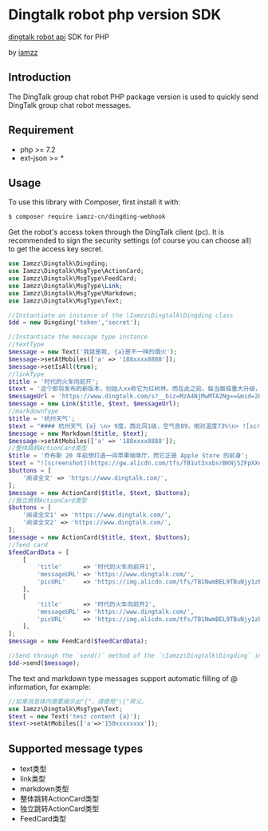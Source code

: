 # Dingtalk robot php version SDK
[dingtalk robot api](https://ding-doc.dingtalk.com/document#/org-dev-guide/custom-robot) SDK for PHP

by [iamzz](http://www.iamzz.cn)

## Introduction
The DingTalk group chat robot PHP package version is used to quickly send DingTalk group chat robot messages.
## Requirement
* php >= 7.2
* ext-json >= *
## Usage
To use this library with Composer, first install it with:
```bash
$ composer require iamzz-cn/dingding-webhook
```
Get the robot's access token through the DingTalk client (pc). It is recommended to sign the security settings (of course you can choose all) to get the access key secret.
```php
use Iamzz\Dingtalk\Dingding;
use Iamzz\Dingtalk\MsgType\ActionCard;
use Iamzz\Dingtalk\MsgType\FeedCard;
use Iamzz\Dingtalk\MsgType\Link;
use Iamzz\Dingtalk\MsgType\Markdown;
use Iamzz\Dingtalk\MsgType\Text;

//Instantiate an instance of the \Iamzz\Dingtalk\Dingding class
$dd = new Dingding('token','secret');

//Instantiate the message type instance
//textType
$message = new Text('我就是我, {a}是不一样的烟火');
$message->setAtMobiles(['a' => '188xxxx8888']);
$message->setIsAll(true);
//linkType
$title = '时代的火车向前开';
$text = '这个即将发布的新版本，创始人xx称它为红树林。而在此之前，每当面临重大升级，产品经理们都会取一个应景的代号，这一次，为什么是红树林';
$messageUrl = 'https://www.dingtalk.com/s?__biz=MzA4NjMwMTA2Ng==&mid=2650316842&idx=1&sn=60da3ea2b29f1dcc43a7c8e4a7c97a16&scene=2&srcid=09189AnRJEdIiWVaKltFzNTw&from=timeline&isappinstalled=0&key=&ascene=2&uin=&devicetype=android-23&version=26031933&nettype=WIFI';
$message = new Link($title, $text, $messageUrl);
//markdownType
$title = '杭州天气';
$text = "#### 杭州天气 {a} \n> 9度，西北风1级，空气良89，相对温度73%\n> ![screenshot](https://img.alicdn.com/tfs/TB1NwmBEL9TBuNjy1zbXXXpepXa-2400-1218.png)\n> ###### 10点20分发布 [天气](https://www.dingtalk.com) \n";
$message = new Markdown($title, $text);
$message->setAtMobiles(['a' => '188xxxx8888']);
//整体跳转ActionCard类型
$title = '乔布斯 20 年前想打造一间苹果咖啡厅，而它正是 Apple Store 的前身';
$text = "![screenshot](https://gw.alicdn.com/tfs/TB1ut3xxbsrBKNjSZFpXXcXhFXa-846-786.png)\n ### 乔布斯 20 年前想打造的苹果咖啡厅\n Apple Store 的设计正从原来满满的科技感走向生活化，而其生活化的走向其实可以追溯到 20 年前苹果一个建立咖啡馆的计划";
$buttons = [
    '阅读全文' => 'https://www.dingtalk.com/',
];
$message = new ActionCard($title, $text, $buttons);
//独立跳转ActionCard类型
$buttons = [
    '阅读全文1' => 'https://www.dingtalk.com/',
    '阅读全文2' => 'https://www.dingtalk.com/',
];
$message = new ActionCard($title, $text, $buttons);
//feed card
$feedCardData = [
    [
        'title'      => '时代的火车向前开1',
        'messageURL' => 'https://www.dingtalk.com/',
        'picURL'     => 'https://img.alicdn.com/tfs/TB1NwmBEL9TBuNjy1zbXXXpepXa-2400-1218.png',
    ],
    [
        'title'      => '时代的火车向前开2',
        'messageURL' => 'https://www.dingtalk.com/',
        'picURL'     => 'https://img.alicdn.com/tfs/TB1NwmBEL9TBuNjy1zbXXXpepXa-2400-1218.png',
    ],
];
$message = new FeedCard($feedCardData);

//Send through the `send()` method of the `\Iamzz\Dingtalk\Dingding` instance object
$dd->send($message);
```
The text and markdown type messages support automatic filling of @ information, for example:
```php
//如果消息体内需要展示出"{"，请使用"\{"转义。
use Iamzz\Dingtalk\MsgType\Text;
$text = new Text('test content {a}');
$text->setAtMobiles(['a'=>'150xxxxxxxx']);
```
## Supported message types
* text类型 
* link类型
* markdown类型
* 整体跳转ActionCard类型
* 独立跳转ActionCard类型
* FeedCard类型

